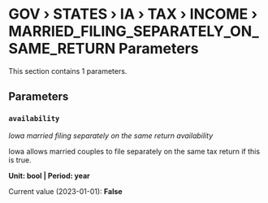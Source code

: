 # GOV › STATES › IA › TAX › INCOME › MARRIED_FILING_SEPARATELY_ON_SAME_RETURN Parameters

This section contains 1 parameters.

## Parameters

### `availability`
*Iowa married filing separately on the same return availability*

Iowa allows married couples to file separately on the same tax return if this is true.

**Unit: bool | Period: year**

Current value (2023-01-01): **False**


